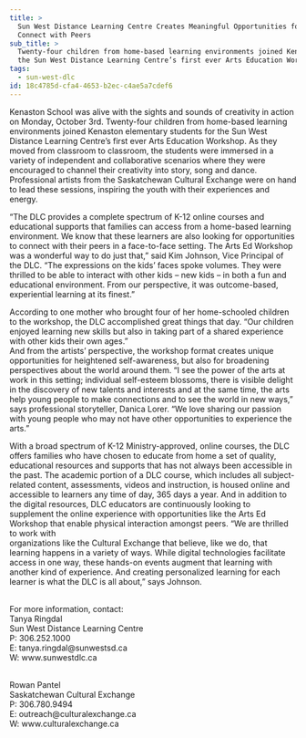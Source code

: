 ```yaml
---
title: >
  Sun West Distance Learning Centre Creates Meaningful Opportunities for Home-Based Learners to
  Connect with Peers
sub_title: >
  Twenty-four children from home-based learning environments joined Kenaston elementary students for
  the Sun West Distance Learning Centre’s first ever Arts Education Workshop.
tags:
  - sun-west-dlc
id: 18c4785d-cfa4-4653-b2ec-c4ae5a7cdef6
---
```

<p>Kenaston School was alive with the sights and sounds of creativity in action on Monday, October 3rd. Twenty-four children from home-based learning environments joined Kenaston elementary students for the Sun West Distance Learning Centre’s first ever Arts Education Workshop. As they moved from classroom to classroom, the students were immersed in a variety of independent and collaborative scenarios where they were encouraged to channel their creativity into story, song and dance. Professional artists from the Saskatchewan Cultural Exchange were on hand to lead these sessions, inspiring the youth with their experiences and energy.</p>

<p>“The DLC provides a complete spectrum of K-12 online courses and educational supports that families can access from a home-based learning environment. We know that these learners are also looking for opportunities to connect with their peers in a face-to-face setting. The Arts Ed Workshop was a wonderful way to do just that,” said Kim Johnson, Vice Principal of the DLC. “The expressions on the kids’ faces spoke volumes. They were thrilled to be able to interact with other kids – new kids – in both a fun and educational environment. From our perspective, it was outcome-based, experiential learning at its finest.”</p>

<p>According to one mother who brought four of her home-schooled children to the workshop, the DLC accomplished great things that day. “Our children enjoyed learning new skills but also in taking part of a shared experience with other kids their own ages.”<br>
And from the artists’ perspective, the workshop format creates unique opportunities for heightened self-awareness, but also for broadening perspectives about the world around them. “I see the power of the arts at work in this setting; individual self-esteem blossoms, there is visible delight in the discovery of new talents and interests and at the same time, the arts help young people to make connections and to see the world in new ways,” says professional storyteller, Danica Lorer. “We love sharing our passion with young people who may not have other opportunities to experience the arts.”</p>

<p>With a broad spectrum of K-12 Ministry-approved, online courses, the DLC offers families who have chosen to educate from home a set of quality, educational resources and supports that has not always been accessible in the past. The academic portion of a DLC course, which includes all subject-related content, assessments, videos and instruction, is housed online and accessible to learners any time of day, 365 days a year. And in addition to the digital resources, DLC educators are continuously looking to supplement the online experience with opportunities like the Arts Ed Workshop that enable physical interaction amongst peers. “We are thrilled to work with<br>
organizations like the Cultural Exchange that believe, like we do, that learning happens in a variety of ways. While digital technologies facilitate access in one way, these hands-on events augment that learning with another kind of experience. And creating personalized learning for each learner is what the DLC is all about,” says Johnson.</p>

<p><br>
For more information, contact:<br>
Tanya Ringdal<br>
Sun West Distance Learning Centre<br>
P: 306.252.1000<br>
E: tanya.ringdal@sunwestsd.ca<br>
W: www.sunwestdlc.ca</p>

<p><br>
Rowan Pantel<br>
Saskatchewan Cultural Exchange<br>
P: 306.780.9494<br>
E: outreach@culturalexchange.ca<br>
W: www.culturalexchange.ca<br>
&nbsp;</p>
